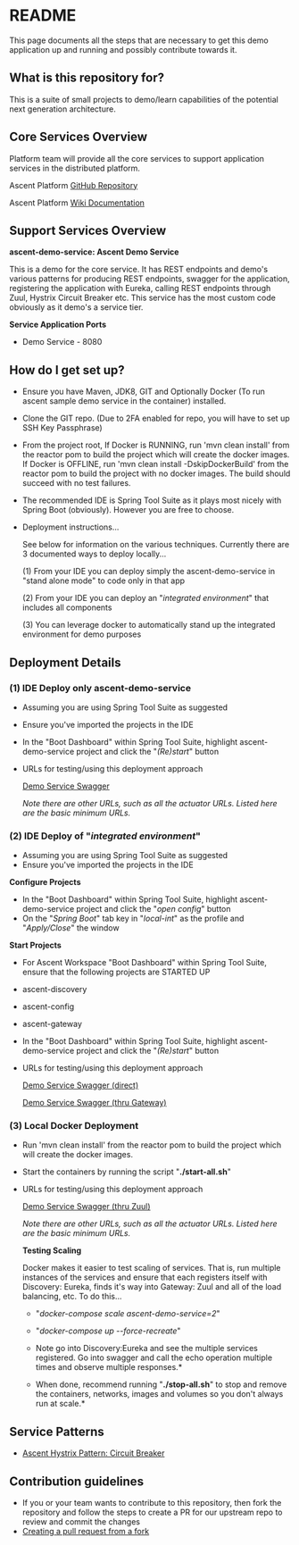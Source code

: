 # README #

This page documents all the steps that are necessary to get this demo application up and running and possibly contribute towards it.

## What is this repository for? ##

This is a suite of small projects to demo/learn capabilities of the potential next generation architecture.  

## Core Services Overview ##

Platform team will provide all the core services to support application services in the distributed platform.

Ascent Platform [GitHub Repository](https://github.com/department-of-veterans-affairs/ascent.git)

Ascent Platform [Wiki Documentation](https://github.com/department-of-veterans-affairs/ascent/wiki)

## Support Services Overview ##

**ascent-demo-service: Ascent Demo Service**

This is a demo for the core service.  It has REST endpoints and demo's various patterns for producing REST endpoints, swagger for the application, registering the application with Eureka, calling REST endpoints through Zuul, Hystrix Circuit Breaker etc.  This service has the most custom code obviously as it demo's a service tier.

**Service Application Ports**
* Demo Service - 8080

## How do I get set up? ##

* Ensure you have Maven, JDK8, GIT and Optionally Docker (To run ascent sample demo service in the container) installed.  
* Clone the GIT repo.  (Due to 2FA enabled for repo, you will have to set up SSH Key Passphrase)
* From the project root, If Docker is RUNNING, run 'mvn clean install' from the reactor pom to build the project which will create the 
  docker images. If Docker is OFFLINE, run 'mvn clean install -DskipDockerBuild' from the reactor pom to build the project with no docker 
  images. The build should succeed with no test failures.
* The recommended IDE is Spring Tool Suite as it plays most nicely with Spring Boot (obviously).  However you are free to choose.
* Deployment instructions...

  See below for information on the various techniques.  Currently there are 3 documented ways to deploy locally...

  (1) From your IDE you can deploy simply the ascent-demo-service in "stand alone mode" to code only in that app
  
  (2) From your IDE you can deploy an "*integrated environment*" that includes all components
  
  (3) You can leverage docker to automatically stand up the integrated environment for demo purposes
  
## Deployment Details ##

### (1) IDE Deploy only ascent-demo-service ###
* Assuming you are using Spring Tool Suite as suggested
* Ensure you've imported the projects in the IDE
* In the "Boot Dashboard" within Spring Tool Suite, highlight ascent-demo-service project and click the "*(Re)start*" button
* URLs for testing/using this deployment approach
   
  [Demo Service Swagger](http://localhost:8080/swagger-ui.html)
   
  *Note there are other URLs, such as all the actuator URLs.  Listed here are the basic minimum URLs.*
  
### (2) IDE Deploy of "*integrated environment*" ###
* Assuming you are using Spring Tool Suite as suggested
* Ensure you've imported the projects in the IDE

**Configure Projects**
* In the "Boot Dashboard" within Spring Tool Suite, highlight ascent-demo-service project and click the "*open config*" button
* On the "*Spring Boot*" tab key in "*local-int*" as the profile and "*Apply/Close*" the window

**Start Projects**
* For Ascent Workspace "Boot Dashboard" within Spring Tool Suite, ensure that the following projects are STARTED UP
* ascent-discovery
* ascent-config
* ascent-gateway
* In the "Boot Dashboard" within Spring Tool Suite, highlight ascent-demo-service project and click the "*(Re)start*" button
* URLs for testing/using this deployment approach
   
  [Demo Service Swagger (direct)](http://localhost:8080/swagger-ui.html)

  [Demo Service Swagger (thru Gateway)](http://localhost:8762/api/ascent-demo-service/swagger-ui.html)   
   
   
### (3) Local Docker Deployment ###
* Run 'mvn clean install' from the reactor pom to build the project which will create the docker images.

* Start the containers by running the script "**./start-all.sh**"

* URLs for testing/using this deployment approach
   
  [Demo Service Swagger (thru Zuul)](http://localhost:8762/api/ascent-demo-service/swagger-ui.html)
   
  *Note there are other URLs, such as all the actuator URLs.  Listed here are the basic minimum URLs.*
    
  **Testing Scaling**
  
  Docker makes it easier to test scaling of services.  That is, run multiple instances of the services and ensure that each registers itself with Discovery: Eureka, finds it's way into Gateway: Zuul and all of the load balancing, etc.  To do this...
    
    * "*docker-compose scale ascent-demo-service=2*"
    
    * "*docker-compose up --force-recreate*"
  
  * Note go into Discovery:Eureka and see the multiple services registered.  Go into swagger and call the echo operation multiple times and observe multiple responses.*
   
  * When done, recommend running "**./stop-all.sh**" to stop and remove the containers, networks, images and volumes so you don't always run at scale.*
  
## Service Patterns ##

* [Ascent Hystrix Pattern: Circuit Breaker](https://github.com/department-of-veterans-affairs/ascent/wiki/Ascent-Hystrix-Pattern)

## Contribution guidelines ## 
* If you or your team wants to contribute to this repository, then fork the repository and follow the steps to create a PR for our upstream repo to review and commit the changes
* [Creating a pull request from a fork](https://help.github.com/articles/creating-a-pull-request-from-a-fork/)
	